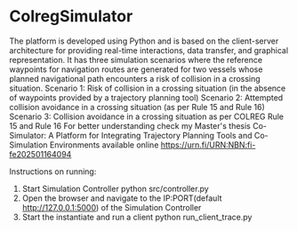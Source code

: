 # ColregSimulator
The platform is developed using Python and is based on the client-server architecture for providing real-time interactions, data transfer, and graphical representation.
It has three simulation scenarios where the reference waypoints for navigation routes are generated for two vessels whose planned navigational path encounters a risk of collision in a crossing situation.
Scenario 1: Risk of collision in a crossing situation (in the absence of waypoints provided by a trajectory planning tool)
Scenario 2: Attempted collision avoidance in a crossing situation (as per Rule 15 and Rule 16)
Scenario 3: Collision avoidance in a crossing situation as per COLREG Rule 15 and Rule 16
For better understanding check my Master's thesis Co-Simulator: A Platform for Integrating Trajectory Planning Tools and Co-Simulation Environments available online 
https://urn.fi/URN:NBN:fi-fe202501164094


Instructions on running:
1. Start Simulation Controller 
	python src/controller.py
2. Open the browser and navigate to the IP:PORT(default http://127.0.0.1:5000) of the Simulation Controller
3. Start the instantiate and run a client 
    python run_client_trace.py
	

